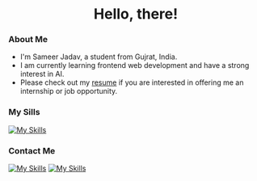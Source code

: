 <h1 align="center">Hello, there!</h1>

### About Me

- I'm Sameer Jadav, a student from Gujrat, India.
- I am currently learning frontend web development and have a strong interest in AI.
- Please check out my [resume](https://drive.google.com/file/d/1UlOssOTmjvuPLi-lanZtdn47v2KkStsr/view?usp=sharing) if you are interested in offering me an internship or job opportunity.

### My Sills

[![My Skills](https://skillicons.dev/icons?i=js,html,css,tailwindcss,sass)](https://github.com/SameerJadav)

### Contact Me

[![My Skills](https://skillicons.dev/icons?i=twitter)](https://twitter.com/SameerJadav_)
[![My Skills](https://skillicons.dev/icons?i=linkedin)](https://www.linkedin.com/in/sameer-jadav/)
